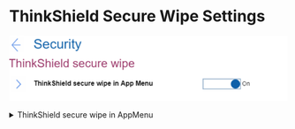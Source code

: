 # ThinkShield Secure Wipe Settings #
![](./img/thinkshieldsecurewipe.png)

<details><summary>ThinkShield secure wipe in AppMenu</summary>

One of 2 Possible options:

1.	**On** – enable the ThinkShield secure wipe in the App Menu Invoked by F12. Default.
2.	Off – disable the ThinkShield secure wipe in the App Menu Invoked by F12.

| WMI Setting name | Values | Locked by SVP | AMD/Intel |
|:---|:---|:---|:---|
| ThinkShieldsecurewipe | Disable, Enable | Yes | Both |

</details>